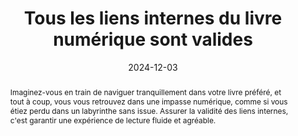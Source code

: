 ---
title: Tous les liens internes du livre numérique sont valides
abstract: Imaginez-vous en train de naviguer tranquillement dans votre livre préféré, et tout à coup, vous vous retrouvez dans une impasse numérique, comme si vous étiez perdu dans un labyrinthe sans issue. Assurer la validité des liens internes, c'est  garantir une expérience de lecture fluide et agréable.
categories: 
    - "Liens"
agrege: O4147-E051
opquast: '4 147'
indiceebook: '051'
description: "Règle n°51"
before: "050"
weight: "51"
after: "052"
actif: '1'
layout: rules
date: 2024-12-03
tags: 
    - "Utilisabilité"
    - "Confiance"
objectif: 
    - "Faciliter un accès rapide à tous les contenus"
    - "Éviter les déceptions"
Meo: 
    - "S'assurer que l'outil utilisé pour la rédaction des contenus possède une gestion satisfaisante et cohérente des hyperliens internes."
Controle: 
    - "Lancer régulièrement un contrôle de la validité de l'ensemble des liens"
epubcheck: true
ace: false
humancheck: false
ReadiumGoToolkit: 
Source: 
    - "Opquast"
Referentiel: 
    - "EPUB Accessibility 1.1](https://www.w3.org/TR/epub-a11y-11/)"
steps: 
    - "Projet éditorial"
    - "Production numérique"
---
